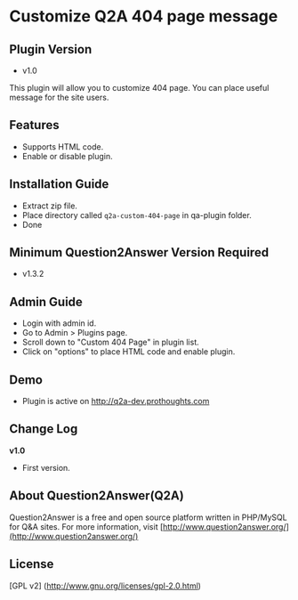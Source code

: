Customize Q2A 404 page message
==============================

Plugin Version
--------------
- v1.0

This plugin will allow you to customize 404 page. You can place useful message for the site users. 

Features
--------
- Supports HTML code.
- Enable or disable plugin.

Installation Guide
------------------
- Extract zip file.
- Place directory called `q2a-custom-404-page` in qa-plugin folder.
- Done

Minimum Question2Answer Version Required
----------------------------------------
- v1.3.2

Admin Guide
-----------
- Login with admin id.
- Go to Admin > Plugins page.
- Scroll down to "Custom 404 Page" in plugin list.
- Click on "options" to place HTML code and enable plugin.

Demo
----
- Plugin is active on http://q2a-dev.prothoughts.com

Change Log
----------
**v1.0**
* First version.

About Question2Answer(Q2A)
---------------------
Question2Answer is a free and open source platform written in PHP/MySQL for Q&A sites. For more information, visit [http://www.question2answer.org/](http://www.question2answer.org/)

License
-------
[GPL v2] (http://www.gnu.org/licenses/gpl-2.0.html)